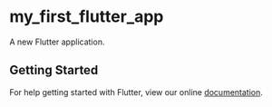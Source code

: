 # my_first_flutter_app

A new Flutter application.

## Getting Started

For help getting started with Flutter, view our online
[documentation](https://flutter.io/).
